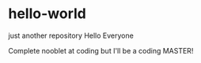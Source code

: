# hello-world
just another repository
Hello Everyone

Complete nooblet at coding but I'll be a coding MASTER!  
